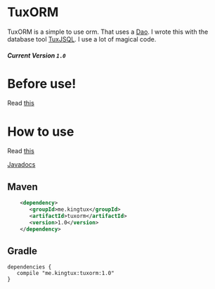 # TuxORM
TuxORM is a simple to use orm. That uses a [Dao](https://en.wikipedia.org/wiki/Data_access_object). 
I wrote this with the database tool [TuxJSQL](https://github.com/wherkamp/tuxjsql). I use a lot of magical code. 
##### Current Version `1.0`
# Before use!
Read [this](https://github.com/wherkamp/tuxjsql/wiki/Creating-your-first-TuxJSQL-SQLBuilder)

# How to use 
Read [this](https://github.com/wherkamp/tuxorm/wiki/How-to-use-TuxORM)

[Javadocs](https://docs.kingtux.me/tuxorm/)


## Maven
```xml
    <dependency>
       <groupId>me.kingtux</groupId>
       <artifactId>tuxorm</artifactId>
       <version>1.0</version>   
    </dependency>
```
## Gradle
```
dependencies {
   compile "me.kingtux:tuxorm:1.0"
}
```
